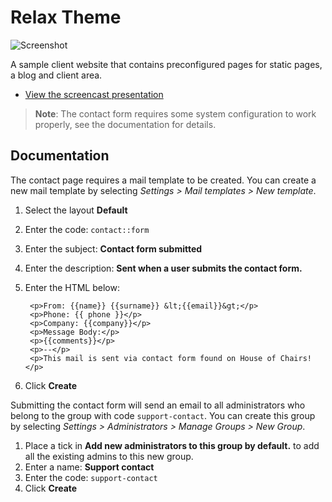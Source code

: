 Relax Theme
==========

![Screenshot](https://raw.githubusercontent.com/rainlab/relax-theme/master/assets/images/theme-preview.png)

A sample client website that contains preconfigured pages for static pages, a blog and client area.

<!-- !![560x315](https://player.vimeo.com/video/132426322) -->
* [View the screencast presentation](https://vimeo.com/132426322)

> **Note**: The contact form requires some system configuration to work properly, see the documentation for details.

## Documentation

The contact page requires a mail template to be created. You can create a new mail template by selecting *Settings > Mail templates > New template*.

1. Select the layout **Default**
1. Enter the code: `contact::form`
1. Enter the subject: **Contact form submitted**
1. Enter the description: **Sent when a user submits the contact form.**
1. Enter the HTML below:

        <p>From: {{name}} {{surname}} &lt;{{email}}&gt;</p>
        <p>Phone: {{ phone }}</p>
        <p>Company: {{company}}</p>
        <p>Message Body:</p>
        <p>{{comments}}</p>
        <p>--</p>
        <p>This mail is sent via contact form found on House of Chairs!</p>

1. Click **Create**

Submitting the contact form will send an email to all administrators who belong to the group with code `support-contact`. You can create this group by selecting *Settings > Administrators > Manage Groups > New Group*.

1. Place a tick in **Add new administrators to this group by default.** to add all the existing admins to this new group.
1. Enter a name: **Support contact**
1. Enter the code: `support-contact`
1. Click **Create**